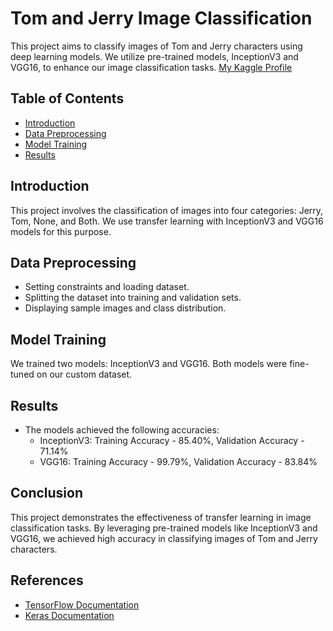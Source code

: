 # Tom and Jerry Image Classification

This project aims to classify images of Tom and Jerry characters using deep learning models. We utilize pre-trained models, InceptionV3 and VGG16, to enhance our image classification tasks.
[My Kaggle Profile](https://www.kaggle.com/naumanalimurad)
## Table of Contents
- [Introduction](#introduction)
- [Data Preprocessing](#data-preprocessing)
- [Model Training](#model-training)
- [Results](#results)

## Introduction
This project involves the classification of images into four categories: Jerry, Tom, None, and Both. We use transfer learning with InceptionV3 and VGG16 models for this purpose.

## Data Preprocessing
- Setting constraints and loading dataset.
- Splitting the dataset into training and validation sets.
- Displaying sample images and class distribution.

## Model Training
We trained two models: InceptionV3 and VGG16. Both models were fine-tuned on our custom dataset.


## Results
- The models achieved the following accuracies:
  - InceptionV3: Training Accuracy - 85.40%, Validation Accuracy - 71.14%
  - VGG16: Training Accuracy - 99.79%, Validation Accuracy - 83.84%

## Conclusion
This project demonstrates the effectiveness of transfer learning in image classification tasks. By leveraging pre-trained models like InceptionV3 and VGG16, we achieved high accuracy in classifying images of Tom and Jerry characters.

## References
- [TensorFlow Documentation](https://www.tensorflow.org/)
- [Keras Documentation](https://keras.io/)

